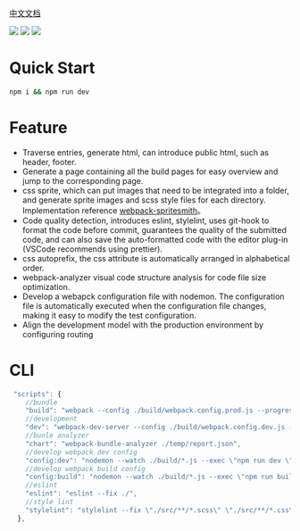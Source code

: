 [中文文档](./README-ZH.md)

![](https://img.shields.io/packagist/l/doctrine/orm.svg)
![](https://img.shields.io/npm/v/webpack-mutipage-template.svg)
![](https://travis-ci.org/Aaron00101010/webpack-mutipage-template.svg?branch=master)

# Quick Start

```bash
npm i && npm run dev
```

# Feature

- Traverse entries, generate html, can introduce public html, such as header, footer.
- Generate a page containing all the build pages for easy overview and jump to the corresponding page.
- css sprite, which can put images that need to be integrated into a folder, and generate sprite images and scss style files for each directory. Implementation reference [webpack-spritesmith](https://www.npmjs.com/package/webpack-spritesmith)。
- Code quality detection, introduces eslint, stylelint, uses git-hook to format the code before commit, guarantees the quality of the submitted code, and can also save the auto-formatted code with the editor plug-in (VSCode recommends using prettier).
- css autoprefix, the css attribute is automatically arranged in alphabetical order.
- webpack-analyzer visual code structure analysis for code file size optimization.
- Develop a webapck configuration file with nodemon. The configuration file is automatically executed when the configuration file changes, making it easy to modify the test configuration.
- Align the development model with the production environment by configuring routing

# CLI

```js
 "scripts": {
    //bundle
    "build": "webpack --config ./build/webpack.config.prod.js --progress --mode production",
    //development
    "dev": "webpack-dev-server --config ./build/webpack.config.dev.js --mode development --progress --open",
    //bunle analyzer
    "chart": "webpack-bundle-analyzer ./temp/report.json",
    //develop webpack dev config
    "config:dev": "nodemon --watch ./build/*.js --exec \"npm run dev \"",
    //develop webpack build config
    "config:build": "nodemon --watch ./build/*.js --exec \"npm run build\"",
    //eslint
    "eslint": "eslint --fix ./",
    //style lint
    "stylelint": "stylelint --fix \"./src/**/*.scss\" \"./src/**/*.css\""
  },
```
